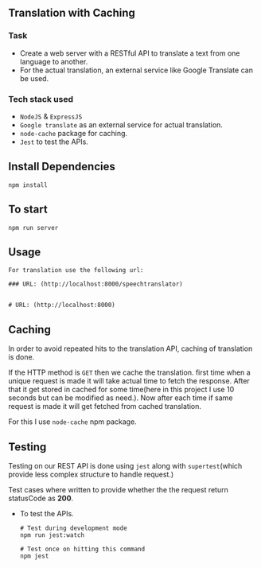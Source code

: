 ## Translation with Caching


### Task
- Create a web server with a RESTful API to translate a text from one language to another.
- For the actual translation, an external service like Google Translate can be used.


### Tech stack used
-  `NodeJS` & `ExpressJS` 
-  `Google translate` as an external service for actual translation.
-  `node-cache` package for caching.
-  `Jest` to test the APIs.

## Install Dependencies

```
npm install

```
## To start
```
npm run server

```


## Usage 
```
For translation use the following url:

### URL: (http://localhost:8000/speechtranslator) 


# URL: (http://localhost:8000) 

```
## Caching 
In order to avoid repeated hits to the translation API, caching of translation is done.

If the HTTP method is `GET` then we cache the translation.
first time when a unique request is made it will take actual time to fetch the response. After that it get stored in cached for some time(here in this project I use 10 seconds but can be modified as need.). Now after each time if same request is made it will get fetched from cached translation.

For this I use `node-cache` npm package.

## Testing
Testing on our REST API is done using `jest` along with `supertest`(which provide less complex structure to handle request.)

Test cases where written to provide whether the the request return statusCode as **200**.

- To test the APIs.
  ```
  # Test during development mode
  npm run jest:watch

  # Test once on hitting this command
  npm jest
  ```
